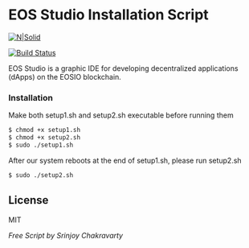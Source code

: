 # EOS Studio Installation Script

[![N|Solid](https://cldup.com/dTxpPi9lDf.thumb.png)](https://nodesource.com/products/nsolid)

[![Build Status](https://travis-ci.org/joemccann/dillinger.svg?branch=master)](https://travis-ci.org/joemccann/dillinger)

EOS Studio is a graphic IDE for developing decentralized applications (dApps) on the EOSIO blockchain.

### Installation

Make both setup1.sh and setup2.sh executable before running them

```sh
$ chmod +x setup1.sh
$ chmod +x setup2.sh
$ sudo ./setup1.sh
```

After our system reboots at the end of setup1.sh, please run setup2.sh

```sh
$ sudo ./setup2.sh
```

License
----

MIT


_Free Script by Srinjoy Chakravarty_
